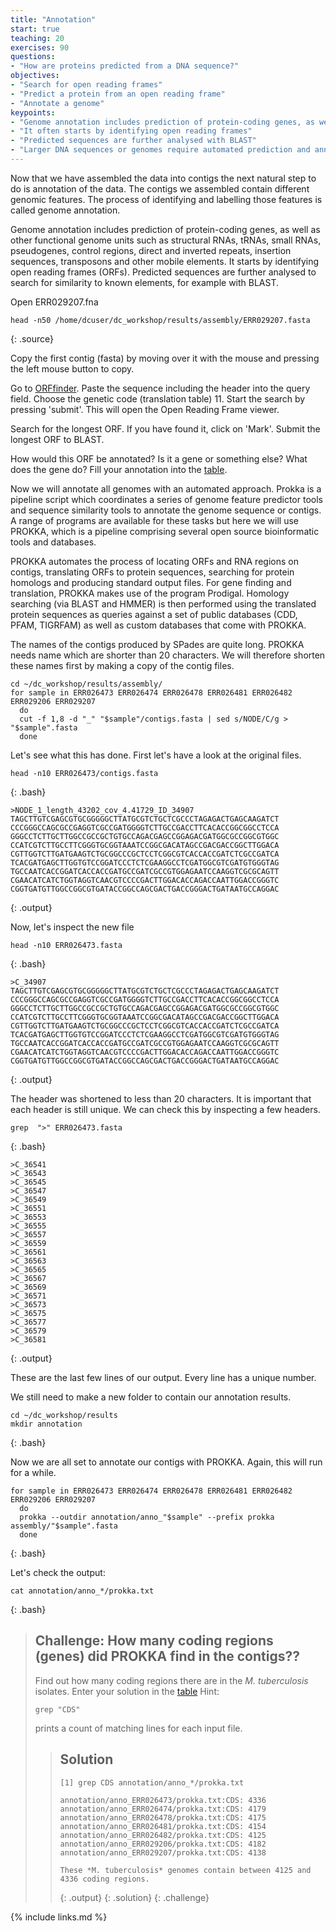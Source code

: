 ```yaml
---
title: "Annotation"
start: true
teaching: 20
exercises: 90
questions:
- "How are proteins predicted from a DNA sequence?"
objectives:
- "Search for open reading frames"
- "Predict a protein from an open reading frame"
- "Annotate a genome"
keypoints:
- "Genome annotation includes prediction of protein-coding genes, as well as other functional genome units"
- "It often starts by identifying open reading frames"
- "Predicted sequences are further analysed with BLAST"
- "Larger DNA sequences or genomes require automated prediction and annotation"
---
```


Now that we have assembled the data into contigs the next natural step to do is annotation of the data. The contigs we assembled contain different genomic features. The process of identifying and labelling those features is called genome annotation.

Genome annotation includes prediction of protein-coding genes, as well as other functional genome units such as structural RNAs, tRNAs, small RNAs, pseudogenes, control regions, direct and inverted repeats, insertion sequences, transposons and other mobile elements. It starts by identifying open reading frames (ORFs). Predicted sequences are further analysed to search for similarity to known elements, for example with BLAST.


Open ERR029207.fna

~~~
head -n50 /home/dcuser/dc_workshop/results/assembly/ERR029207.fasta
~~~
{: .source}


Copy the first contig (fasta) by moving over it with the mouse and pressing the left mouse button to copy.

Go to [ORFfinder](https://www.ncbi.nlm.nih.gov/orffinder/). Paste the sequence including the header into the query field. Choose the genetic code (translation table) 11. Start the search by pressing 'submit'. This will open the Open Reading Frame viewer.

Search for the longest ORF. If you have found it, click on 'Mark'. Submit the longest ORF to BLAST.

How would this ORF be annotated? Is it a gene or something else? What does the gene do? Fill your annotation into the [table](https://docs.google.com/spreadsheets/d/1xjiliy_USyMwiyzEgWhpn8_109F7Z3jPM_f7Jp-lOb8/edit?usp=sharing).

Now we will annotate all genomes with an automated approach. Prokka is a pipeline script which coordinates a series of genome feature predictor tools and sequence similarity tools to annotate the genome sequence or contigs. 
A range of programs are available for these tasks but here we will use PROKKA, which is a pipeline comprising several open source bioinformatic tools and databases.

PROKKA automates the process of locating ORFs and RNA regions on contigs, translating ORFs to protein sequences, searching for protein homologs and producing standard output files. For gene finding and translation, PROKKA makes use of the program Prodigal. Homology searching (via BLAST and HMMER) is then performed using the translated protein sequences as queries against a set of public databases (CDD, PFAM, TIGRFAM) as well as custom databases that come with PROKKA.

The names of the contigs produced by SPades are quite long. PROKKA needs name which are shorter than 20 characters. We will therefore shorten these names first by making a copy of the contig files.

~~~
cd ~/dc_workshop/results/assembly/
for sample in ERR026473 ERR026474 ERR026478 ERR026481 ERR026482 ERR029206 ERR029207
  do
  cut -f 1,8 -d "_" "$sample"/contigs.fasta | sed s/NODE/C/g > "$sample".fasta
  done
~~~

Let's see what this has done. First let's have a look at the original files.

~~~
head -n10 ERR026473/contigs.fasta
~~~
{: .bash}

~~~
>NODE_1_length_43202_cov_4.41729_ID_34907
TAGCTTGTCGAGCGTGCGGGGGCTTATGCGTCTGCTCGCCCTAGAGACTGAGCAAGATCT
CCCGGGCCAGCGCCGAGGTCGCCGATGGGGTCTTGCCGACCTTCACACCGGCGGCCTCCA
GGGCCTCTTGCTTGGCCGCCGCTGTGCCAGACGAGCCGGAGACGATGGCGCCGGCGTGGC
CCATCGTCTTGCCTTCGGGTGCGGTAAATCCGGCGACATAGCCGACGACCGGCTTGGACA
CGTTGGTCTTGATGAAGTCTGCGGCCCGCTCCTCGGCGTCACCACCGATCTCGCCGATCA
TCACGATGAGCTTGGTGTCCGGATCCCTCTCGAAGGCCTCGATGGCGTCGATGTGGGTAG
TGCCAATCACCGGATCACCACCGATGCCGATCGCCGTGGAGAATCCAAGGTCGCGCAGTT
CGAACATCATCTGGTAGGTCAACGTCCCCGACTTGGACACCAGACCAATTGGACCGGGTC
CGGTGATGTTGGCCGGCGTGATACCGGCCAGCGACTGACCGGGACTGATAATGCCAGGAC
~~~
{: .output}

Now, let's inspect the new file

~~~
head -n10 ERR026473.fasta
~~~
{: .bash}

~~~
>C_34907
TAGCTTGTCGAGCGTGCGGGGGCTTATGCGTCTGCTCGCCCTAGAGACTGAGCAAGATCT
CCCGGGCCAGCGCCGAGGTCGCCGATGGGGTCTTGCCGACCTTCACACCGGCGGCCTCCA
GGGCCTCTTGCTTGGCCGCCGCTGTGCCAGACGAGCCGGAGACGATGGCGCCGGCGTGGC
CCATCGTCTTGCCTTCGGGTGCGGTAAATCCGGCGACATAGCCGACGACCGGCTTGGACA
CGTTGGTCTTGATGAAGTCTGCGGCCCGCTCCTCGGCGTCACCACCGATCTCGCCGATCA
TCACGATGAGCTTGGTGTCCGGATCCCTCTCGAAGGCCTCGATGGCGTCGATGTGGGTAG
TGCCAATCACCGGATCACCACCGATGCCGATCGCCGTGGAGAATCCAAGGTCGCGCAGTT
CGAACATCATCTGGTAGGTCAACGTCCCCGACTTGGACACCAGACCAATTGGACCGGGTC
CGGTGATGTTGGCCGGCGTGATACCGGCCAGCGACTGACCGGGACTGATAATGCCAGGAC
~~~
{: .output}

The header was shortened to less than 20 characters. It is important that each header is still unique. We can check this by inspecting a few headers.

~~~
grep  ">" ERR026473.fasta
~~~
{: .bash}

~~~
>C_36541
>C_36543
>C_36545
>C_36547
>C_36549
>C_36551
>C_36553
>C_36555
>C_36557
>C_36559
>C_36561
>C_36563
>C_36565
>C_36567
>C_36569
>C_36571
>C_36573
>C_36575
>C_36577
>C_36579
>C_36581
~~~
{: .output}

These are the last few lines of our output. Every line has a unique number.

We still need to make a new folder to contain our annotation results.

~~~
cd ~/dc_workshop/results
mkdir annotation
~~~
{: .bash}

Now we are all set to annotate our contigs with PROKKA. Again, this will run for a while.

~~~
for sample in ERR026473 ERR026474 ERR026478 ERR026481 ERR026482 ERR029206 ERR029207
  do
  prokka --outdir annotation/anno_"$sample" --prefix prokka assembly/"$sample".fasta
  done
~~~
{: .bash}

Let's check the output:

~~~
cat annotation/anno_*/prokka.txt
~~~
{: .bash}


> ## Challenge: How many coding regions (genes) did PROKKA find in the contigs??
>
> Find out how many coding regions there are in the *M. tuberculosis* isolates. Enter your solution in the
> [table](https://docs.google.com/spreadsheets/d/1xjiliy_USyMwiyzEgWhpn8_109F7Z3jPM_f7Jp-lOb8/edit?usp=sharing)
> Hint:
> ~~~
> grep "CDS"
> ~~~
> prints a count of matching lines for each input file.
> 
> > ## Solution
> >
> > 
> > ~~~
> > [1] grep CDS annotation/anno_*/prokka.txt
> >  
> > annotation/anno_ERR026473/prokka.txt:CDS: 4336
> > annotation/anno_ERR026474/prokka.txt:CDS: 4179
> > annotation/anno_ERR026478/prokka.txt:CDS: 4175
> > annotation/anno_ERR026481/prokka.txt:CDS: 4154
> > annotation/anno_ERR026482/prokka.txt:CDS: 4125
> > annotation/anno_ERR029206/prokka.txt:CDS: 4182
> > annotation/anno_ERR029207/prokka.txt:CDS: 4138
> > 
> > These *M. tuberculosis* genomes contain between 4125 and 4336 coding regions.
> > ~~~
> > {: .output}
> {: .solution}
{: .challenge}



{% include links.md %}
